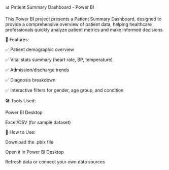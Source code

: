 📊 Patient Summary Dashboard - Power BI

This Power BI project presents a Patient Summary Dashboard, designed to provide a comprehensive overview of patient data, helping healthcare professionals quickly analyze patient metrics and make informed decisions.

🧩 Features:

✅ Patient demographic overview

✅ Vital stats summary (heart rate, BP, temperature)

✅ Admission/discharge trends

✅ Diagnosis breakdown

✅ Interactive filters for gender, age group, and condition

🛠️ Tools Used:

Power BI Desktop

Excel/CSV (for sample dataset)

📎 How to Use:

Download the .pbix file

Open it in Power BI Desktop

Refresh data or connect your own data sources
